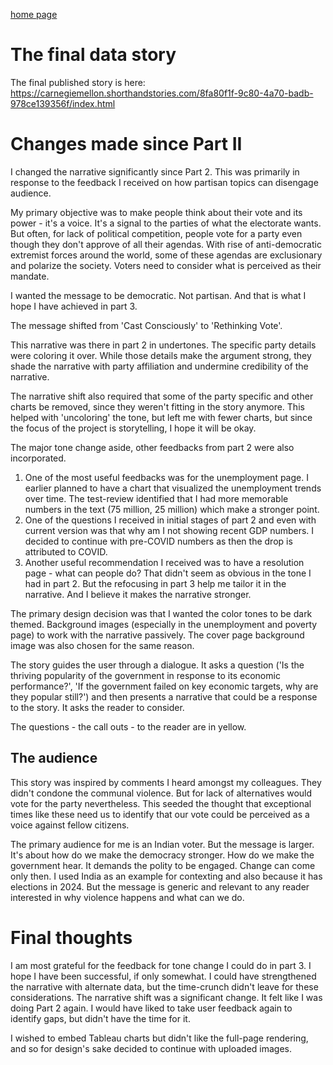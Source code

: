 [home page](https://gsam95.github.io/Data-Stories/) 

# The final data story
The final published story is here: https://carnegiemellon.shorthandstories.com/8fa80f1f-9c80-4a70-badb-978ce139356f/index.html


# Changes made since Part II
I changed the narrative significantly since Part 2. This was primarily in response to the feedback I received on how partisan topics can disengage audience. 

My primary objective was to make people think about their vote and its power - it's a voice. It's a signal to the parties of what the electorate wants. But often, for lack of political competition, people vote for a party even though they don't approve of all their agendas. With rise of anti-democratic extremist forces around the world, some of these agendas are exclusionary and polarize the society. Voters need to consider what is perceived as their mandate.

I wanted the message to be democratic. Not partisan. And that is what I hope I have achieved in part 3.

The message shifted from 'Cast Consciously' to 'Rethinking Vote'.

This narrative was there in part 2 in undertones. The specific party details were coloring it over. While those details make the argument strong, they shade the narrative with party affiliation and undermine credibility of the narrative. 

The narrative shift also required that some of the party specific and other charts be removed, since they weren't fitting in the story anymore. This helped with 'uncoloring' the tone, but left me with fewer charts, but since the focus of the project is storytelling, I hope it will be okay.

The major tone change aside, other feedbacks from part 2 were also incorporated.

1. One of the most useful feedbacks was for the unemployment page. I earlier planned to have a chart that visualized the unemployment trends over time. The test-review identified that I had more memorable numbers in the text (75 million, 25 million) which make a stronger point.
2. One of the questions I received in initial stages of part 2 and even with current version was that why am I not showing recent GDP numbers. I decided to continue with pre-COVID numbers as then the drop is attributed to COVID.
3. Another useful recommendation I received was to have a resolution page - what can people do? That didn't seem as obvious in the tone I had in part 2. But the refocusing in part 3 help me tailor it in the narrative. And I believe it makes the narrative stronger.

The primary design decision was that I wanted the color tones to be dark themed. Background images (especially in the unemployment and poverty page) to work with the narrative passively. The cover page background image was also chosen for the same reason.

The story guides the user through a dialogue. It asks a question ('Is the thriving popularity of the government in response to its economic performance?', 'If the government failed on key economic targets, why are they popular still?') and then presents a narrative that could be a response to the story. It asks the reader to consider.

The questions - the call outs - to the reader are in yellow.

   
## The audience
This story was inspired by comments I heard amongst my colleagues. They didn't condone the communal violence. But for lack of alternatives would vote for the party nevertheless. This seeded the thought that exceptional times like these need us to identify that our vote could be perceived as a voice against fellow citizens.

The primary audience for me is an Indian voter. But the message is larger. It's about how do we make the democracy stronger. How do we make the government hear. It demands the polity to be engaged. Change can come only then. I used India as an example for contexting and also because it has elections in 2024. But the message is generic and relevant to any reader interested in why violence happens and what can we do.


# Final thoughts
I am most grateful for the feedback for tone change I could do in part 3. I hope I have been successful, if only somewhat.
I could have strengthened the narrative with alternate data, but the time-crunch didn't leave for these considerations.
The narrative shift was a significant change. It felt like I was doing Part 2 again. I would have liked to take user feedback again to identify gaps, but didn't have the time for it.

I wished to embed Tableau charts but didn't like the full-page rendering, and so for design's sake decided to continue with uploaded images.


